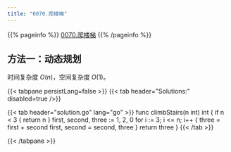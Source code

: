 ```yaml
---
title: "0070.爬楼梯"
---
```


{{% pageinfo %}}
[0070.爬楼梯](https://leetcode.cn/problems/climbing-stairs/)
{{% /pageinfo %}}

## 方法一：动态规划

时间复杂度 $O(n)$，空间复杂度 $O(1)$。

{{< tabpane persistLang=false >}}
{{< tab header="Solutions:" disabled=true />}}

{{< tab header="solution.go" lang="go" >}}
func climbStairs(n int) int {
	if n < 3 {
		return n
	}
	first, second, three := 1, 2, 0
	for i := 3; i <= n; i++ {
		three = first + second
		first, second = second, three
	}
	return three
}
{{< /tab >}}

{{< /tabpane >}}
